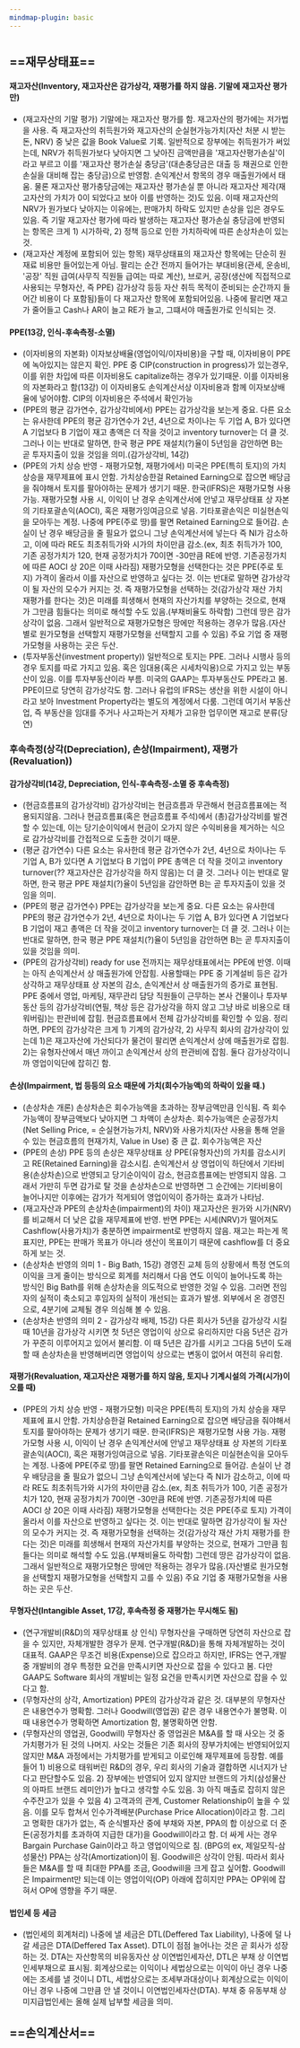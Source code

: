 ```yaml
---
mindmap-plugin: basic
---
```


# 


## ==재무상태표==

#### 재고자산(Inventory, 재고자산은 감가상각, 재평가를 하지 않음. 기말에 재고자산 평가만)
- (재고자산의 기말 평가) 기말에는 재고자산 평가를 함. 재고자산의 평가에는 저가법을 사용. 즉 재고자산의 취득원가와 재고자산의 순실현가능가치(자산 처분 시 받는 돈, NRV) 중 낮은 값을 Book Value로 기록. 일반적으로 장부에는 취득원가가 써있는데, NRV가 취득원가보다 낮아지면 그 낮아진 금액만큼을 '재고자산평가손실'이라고 부르고 이를 '재고자산 평가손실 충당금'(대손충당금은 대출 등 채권으로 인한 손실을 대비해 잡는 충당금)으로 반영함. 손익계산서 항목의 경우 매출원가에서 태움. 물론 재고자산 평가충당금에는 재고자산 평가손실 뿐 아니라 재고자산 제각(재고자산의 가치가 0이 되었다고 보아 이를 반영하는 것)도 있음. 이때 재고자산의 NRV가 원가보다 낮아지는 이유에는, 판매가치 하락도 있지만 손상을 입은 경우도 있음. 즉 기말 재고자산 평가에 따라 발생하는 재고자산 평가손실 충당금에 반영되는 항목은 크게 1) 시가하락, 2) 정책 등으로 인한 가치하락에 따른 손상차손이 있는 것.
- (재고자산 계정에 포함되어 있는 항목) 재무상태표의 재고자산 항목에는 단순히 원재료 비용만 들어있는게 아님. 팔리는 순간 전까지 들어가는 부대비용(관세, 운송비, '공장' 직원 급여(사무직 직원들 급여는 따로 계산), 브로커, 공장(생산에 직접적으로 사용되는 무형자산, 즉 PPE) 감가상각 등등 자산 취득 목적이 준비되는 순간까지 들어간 비용이 다 포함됨)들이 다 재고자산 항목에 포함되어있음. 나중에 팔리면 재고가 줄어들고 Cash나 AR이 늘고 RE가 늘고, 그떄서야 매출원가로 인식되는 것.

#### PPE(13강, 인식-후속측정-소멸)
- (이자비용의 자본화) 이자보상배율(영업이익/이자비용)을 구할 때, 이자비용이 PPE에 녹아있지는 않은지 확인. PPE 중 CIP(construction in progress)가 있는경우, 이를 위한 차입에 따른 이자비용도 capitalize하는 경우가 있기때문. 이를 이자비용의 자본화라고 함(13강) 이 이자비용도 손익계산서상 이자비용과 함께 이자보상배율에 넣어야함. CIP의 이자비용은 주석에서 확인가능
- (PPE의 평균 감가연수, 감가상각비에서) PPE는 감가상각을 보는게 중요. 다른 요소는 유사한데 PPE의 평균 감가연수가 2년, 4년으로 차이나는 두 기업 A, B가 있다면 A 기업보다 B 기업이 재고 총액은 더 작을 것이고 inventory turnover는 더 클 것. 그러나 이는 반대로 말하면, 한국 평균 PPE 재설치(?)율이 5년임을 감안하면 B는 곧 투자지출이 있을 것임을 의미.(감가상각비, 14강)
- (PPE의 가치 상승 반영 - 재평가모형, 재평가에서) 미국은 PPE(특히 토지)의 가치 상승을 재무제표에 표시 안함. 가치상승한걸 Retained Earning으로 잡으면 배당금을 줘야해서 토지를 팔아야하는 문제가 생기기 때문. 한국(IFRS)은 재평가모형 사용 가능. 재평가모형 사용 시, 이익이 난 경우 손익계산서에 안넣고 재무상태표 상 자본의 기타포괄손익(AOCI), 혹은 재평가잉여금으로 넣음. 기타포괄손익은 미실현손익을 모아두는 계정. 나중에 PPE(주로 땅)를 팔면 Retained Earning으로 들어감. 손실이 난 경우 배당금을 줄 필요가 없으니 그냥 손익계산서에 넣는다 즉 NI가 감소하고, 이에 따라 RE도 최초취득가와 시가의 차이만큼 감소.(ex, 최초 취득가가 100, 기존 공정가치가 120, 현재 공정가치가 70이면 -30만큼 RE에 반영. 기존공정가치에 따른 AOCI 상 20은 이때 사라짐) 재평가모형을 선택한다는 것은 PPE(주로 토지) 가격이 올라서 이를 자산으로 반영하고 싶다는 것. 이는 반대로 말하면 감가상각이 될 자산의 모수가 커지는 것. 즉 재평가모형을 선택하는 것(감가상각 재산 가치 재평가를 한다는 것)은 미래를 희생해서 현재의 자산가치를 부양하는 것으로, 현재가 그만큼 힘들다는 의미로 해석할 수도 있음.(부채비율도 하락함) 그런데 땅은 감가상각이 없음. 그래서 일반적으로 재평가모형은 땅에만 적용하는 경우가 많음.(자산별로 원가모형을 선택할지 재평가모형을 선택할지 고를 수 있음) 주요 기업 중 재평가모형을 사용하는 곳은 두산.
- (투자부동산(investment property)) 일반적으로 토지는 PPE. 그러나 시행사 등의 경우 토지를 따로 가지고 있음. 혹은 임대용(혹은 시세차익용)으로 가지고 있는 부동산이 있음. 이를 투자부동산이라 부름. 미국의 GAAP는 투자부동산도 PPE라고 봄. PPE이므로 당연히 감가상각도 함. 그러나 유럽의 IFRS는 생산을 위한 시설이 아니라고 보아 Investment Property라는 별도의 계정에서 다룸. 그런데 여기서 부동산업, 즉 부동산을 임대를 주거나 사고파는거 자체가 고유한 업무이면 재고로 분류(당연) 

### 후속측정(상각(Depreciation), 손상(Impairment), 재평가(Revaluation))

#### 감가상각비(14강, Depreciation, 인식-후속측정-소멸 중 후속측정)
- (현금흐름표의 감가상각비) 감가상각비는 현금흐름과 무관해서 현금흐름표에는 적용되지않음. 그러나 현금흐름표(혹은 현금흐름표 주석)에서 (총)감가상각비를 발견할 수 있는데, 이는 당기순이익에서 현금이 오가지 않은 수익비용을 제거하는 식으로 감가상각비를 간접적으로 도출한 것이기 때문.
- (평균 감가연수) 다른 요소는 유사한데 평균 감가연수가 2년, 4년으로 차이나는 두 기업 A, B가 있다면 A 기업보다 B 기업이 PPE 총액은 더 작을 것이고 inventory turnover(?? 재고자산은 감가상각을 하지 않음)는 더 클 것. 그러나 이는 반대로 말하면, 한국 평균 PPE 재설치(?)율이 5년임을 감안하면 B는 곧 투자지출이 있을 것임을 의미.
- (PPE의 평균 감가연수) PPE는 감가상각을 보는게 중요. 다른 요소는 유사한데 PPE의 평균 감가연수가 2년, 4년으로 차이나는 두 기업 A, B가 있다면 A 기업보다 B 기업이 재고 총액은 더 작을 것이고 inventory turnover는 더 클 것. 그러나 이는 반대로 말하면, 한국 평균 PPE 재설치(?)율이 5년임을 감안하면 B는 곧 투자지출이 있을 것임을 의미.
- (PPE의 감가상각비) ready for use 전까지는 재무상태표에서는 PPE에 반영. 이때는 아직 손익계산서 상 매출원가에 안잡힘. 사용할때는 PPE 중 기계설비 등은 감가상각하고 재무상태표 상 자본의 감소, 손익계산서 상 매출원가의 증가로 표현됨. PPE 중에서 영업, 마케팅, 재무관리 담당 직원들이 근무하는 본사 건물이나 투자부동산 등의 감가상각비(연필, 책상 등은 감가상각을 하지 않고 그냥 바로 비용으로 태워버림)는 판관비에 잡힘. 현금흐름표에서 전체 감가상각비를 확인할 수 있음. 정리하면, PPE의 감가상각은 크게 1) 기계의 감가상각, 2) 사무직 회사의 감가상각이 있는데 1)은 재고자산에 가산되다가 물건이 팔리면 손익계산서 상에 매출원가로 잡힘. 2)는 유형자산에서 매년 까이고 손익계산서 상의 판관비에 잡힘. 둘다 감가상각이니까 영업이익단에 잡히긴 함.

#### 손상(Impairment, 법 등등의 요소 때문에 가치(회수가능액)의 하락이 있을 때.)
- (손상차손 개론) 손상차손은 회수가능액을 초과하는 장부금액만큼 인식됨. 즉 회수가능액이 장부금액보다 낮아지면 그 차액이 손상차손. 회수가능액은 순공정가치(Net Selling Price, = 순실현가능가치, NRV)와 사용가치(자산 사용을 통해 얻을 수 있는 현금흐름의 현재가치, Value in Use) 중 큰 값. 회수가능액은 자산 
- (PPE의 손상) PPE 등의 손상은 재무상태표 상 PPE(유형자산)의 가치를 감소시키고 RE(Retained Earning)을 감소시킴. 손익계산서 상 영업이익 하단에서 기타비용(손상차손)으로 반영되고 당기순이익이 감소, 현금흐름표에는 반영되지 않음. 그래서 가만히 두면 감가로 탈 것을 손상차손으로 반영하면 그 순간에는 기타비용이 늘어나지만 이후에는 감가가 적게되어 영업이익이 증가하는 효과가 나타남. 
- (재고자산과 PPE의 손상차손(impairment)의 차이) 재고자산은 원가와 시가(NRV)를 비교해서 더 낮은 값을 재무제표에 반영. 반면 PPE는 시세(NRV)가 떨어져도 Cashflow(사용가치)가 충분하면 impairment로 반영하지 않음. 재고는 파는게 목표지만, PPE는 판매가 목표가 아니라 생산이 목표이기 때문에 cashflow를 더 중요하게 보는 것.
- (손상차손 반영의 의미 1 - Big Bath, 15강) 경영진 교체 등의 상황에서 특정 연도의 이익을 크게 줄이는 방식으로 회계를 처리해서 다음 연도 이익이 늘어나도록 하는 방식인 Big Bath를 위해 손상차손을 의도적으로 반영한 것일 수 있음. 그러면 전임자의 실적이 축소되고 후임자의 실적이 개선되는 효과가 발생. 외부에서 온 경영진으로, 4분기에 교체될 경우 의심해 볼 수 있음.
- (손상차손 반영의 의미 2 - 감가상각 배제, 15강) 다른 회사가 5년을 감가상각 시킬 때 10년을 감가상각 시키면 첫 5년은 영업이익 상으로 유리하지만 다음 5년은 감가가 꾸준히 이루어지고 있어서 불리함. 이 때 5년은 감가를 시키고 그다음 5년이 도래할 때 손상차손을 반영해버리면 영업이익 상으로는 변동이 없어서 여전히 유리함.
   
#### 재평가(Revaluation, 재고자산은 재평가를 하지 않음, 토지나 기계시설의 가격(시가)이 오를 때)
- (PPE의 가치 상승 반영 - 재평가모형) 미국은 PPE(특히 토지)의 가치 상승을 재무제표에 표시 안함. 가치상승한걸 Retained Earning으로 잡으면 배당금을 줘야해서 토지를 팔아야하는 문제가 생기기 때문. 한국(IFRS)은 재평가모형 사용 가능. 재평가모형 사용 시, 이익이 난 경우 손익계산서에 안넣고 재무상태표 상 자본의 기타포괄손익(AOCI), 혹은 재평가잉여금으로 넣음. 기타포괄손익은 미실현손익을 모아두는 계정. 나중에 PPE(주로 땅)를 팔면 Retained Earning으로 들어감. 손실이 난 경우 배당금을 줄 필요가 없으니 그냥 손익계산서에 넣는다 즉 NI가 감소하고, 이에 따라 RE도 최초취득가와 시가의 차이만큼 감소.(ex, 최초 취득가가 100, 기존 공정가치가 120, 현재 공정가치가 70이면 -30만큼 RE에 반영. 기존공정가치에 따른 AOCI 상 20은 이때 사라짐) 재평가모형을 선택한다는 것은 PPE(주로 토지) 가격이 올라서 이를 자산으로 반영하고 싶다는 것. 이는 반대로 말하면 감가상각이 될 자산의 모수가 커지는 것. 즉 재평가모형을 선택하는 것(감가상각 재산 가치 재평가를 한다는 것)은 미래를 희생해서 현재의 자산가치를 부양하는 것으로, 현재가 그만큼 힘들다는 의미로 해석할 수도 있음.(부채비율도 하락함) 그런데 땅은 감가상각이 없음. 그래서 일반적으로 재평가모형은 땅에만 적용하는 경우가 많음.(자산별로 원가모형을 선택할지 재평가모형을 선택할지 고를 수 있음) 주요 기업 중 재평가모형을 사용하는 곳은 두산.

#### 무형자산(Intangible Asset, 17강, 후속측정 중 재평가는 무시해도 됨)
- (연구개발비(R&D)의 재무상태표 상 인식) 무형자산을 구매하면 당연히 자산으로 잡을 수 있지만, 자체개발한 경우가 문제. 연구개발(R&D)을 통해 자체개발하는 것이 대표적. GAAP은 무조건 비용(Expense)으로 잡으라고 하지만, IFRS는 연구,개발 중 개발비의 경우 특정한 요건을 만족시키면 자산으로 잡을 수 있다고 봄. 다만 GAAP도 Software 회사의 개발비는 일정 요건을 만족시키면 자산으로 잡을 수 있다고 함. 
- (무형자산의 상각, Amortization) PPE의 감가상각과 같은 것. 대부분의 무형자산은 내용연수가 명확함. 그러나 Goodwill(영업권) 같은 경우 내용연수가 불명확. 이때 내용연수가 명확하면 Amortization 함, 불명확하면 안함.
- (무형자산의 영업권, Goodwill) 무형자산 중 영업권은 M&A를 할 때 사오는 것 중 가치평가가 된 것의 나머지. 사오는 것들은 기존 회사의 장부가치에는 반영되어있지 않지만 M&A 과정에서는 가치평가를 받게되고 이로인해 재무제표에 등장함. 예를 들어 1) 비용으로 태워버린 R&D의 경우, 우리 회사의 기술과 결합하면 시너지가 난다고 판단할수도 있음. 2) 장부에는 반영되어 있지 않지만 브랜드의 가치(삼성물산의 아파트 브랜드 레미안)가 높다고 생각할 수도 있음. 3) 아직 매출로 잡히지 않은 수주잔고가 있을 수 있음 4) 고객과의 관계, Customer Relationship이 높을 수 있음. 이를 모두 합쳐서 인수가격배분(Purchase Price Allocation)이라고 함. 그리고 명확한 대가가 없는, 즉 순식별자산 중에 부채와 자본, PPA의 합 이상으로 더 준 돈(공정가치를 초과하여 지급한 대가)을 Goodwill이라고 함. 더 싸게 사는 경우 Bargain Purchase Gain이라고 하고 영업이익으로 침. (BPG의 ex, 제일모직-삼성물산) PPA는 상각(Amortization)이 됨. Goodwill은 상각이 안됨. 따라서 회사들은 M&A를 할 때 최대한 PPA를 조금, Goodwill을 크게 잡고 싶어함. Goodwill은 Impairment만 되는데 이는 영업이익(OP) 아래에 잡히지만 PPA는 OP위에 잡혀서 OP에 영향을 주기 때문.


#### 법인세 등 세금
- (법인세의 회계처리) 나중에 낼 세금은 DTL(Deffered Tax Liability), 나중에 덜 나갈 세금은 DTA(Deffered Tax Asset). DTL이 점점 늘어나는 것은 곧 회사가 성장하는 것. DTA는 자산항목의 비유동자산 상 이연법인세자산, DTL은 부채 상 이연법인세부채으로 표시됨. 회계상으로는 이익이나 세법상으로는 이익이 아닌 경우 나중에는 조세를 낼 것이니 DTL, 세법상으로는 조세부과대상이나 회계상으로는 이익이 아닌 경우 나중에 그만큼 안 낼 것이니 이연법인세자산(DTA). 부채 중 유동부채 상 미지급법인세는 올해 실제 납부할 세금을 의미.

## ==손익계산서==

##
